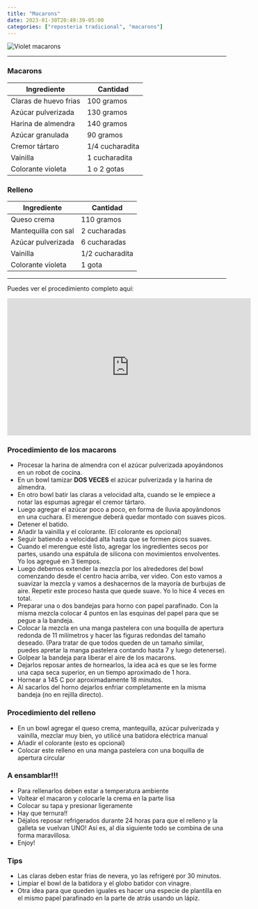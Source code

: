 ```yaml
---
title: "Macarons"
date: 2023-01-30T20:49:39-05:00
categories: ["reposteria tradicional", "macarons"]
---
```

![Violet macarons](../../images/violet_macarons.jpg)
___
### Macarons

| Ingrediente | Cantidad |
| ----------- | ----------- |
| Claras de huevo frias | 100 gramos |
| Azúcar pulverizada | 130 gramos |
| Harina de almendra | 140 gramos |
| Azúcar granulada | 90 gramos |
| Cremor tártaro | 1/4 cucharadita |
| Vainilla | 1 cucharadita |
| Colorante violeta | 1 o 2 gotas |


### Relleno

| Ingrediente | Cantidad |
| ----------- | ----------- |
| Queso crema | 110 gramos |
| Mantequilla con sal | 2 cucharadas |
| Azúcar pulverizada | 6 cucharadas |
| Vainilla | 1/2 cucharadita |
| Colorante violeta | 1 gota |
___

Puedes ver el procedimiento completo aquí:
<iframe width="560" height="315" src="https://www.youtube.com/embed/zIHEPrp6rWc" title="YouTube video player" frameborder="0" allow="accelerometer; autoplay; clipboard-write; encrypted-media; gyroscope; picture-in-picture; web-share" allowfullscreen></iframe>

### Procedimiento de los macarons
- Procesar la harina de almendra con el azúcar pulverizada apoyándonos en un robot de cocina. 
- En un bowl tamizar **DOS VECES** el azúcar pulverizada y la harina de almendra.
- En otro bowl batir las claras a velocidad alta, cuando se le empiece a notar las espumas agregar el cremor tártaro.
- Luego agregar el azúcar poco a poco, en forma de lluvia apoyándonos en una cuchara. El merengue deberá quedar montado con suaves picos.
- Detener el batido.
- Añadir la vainilla y el colorante. (El colorante es opcional)
- Seguir batiendo a velocidad alta hasta que se formen picos suaves. 
- Cuando el merengue esté listo, agregar los ingredientes secos por partes, usando una espátula de silicona con movimientos envolventes. Yo los agregué en 3 tiempos.
- Luego debemos extender la mezcla por los alrededores del bowl comenzando desde el centro hacia arriba, ver video. Con esto vamos a suavizar la mezcla y vamos a deshacernos de la mayoría de burbujas de aire. Repetir este proceso hasta que quede suave. Yo lo hice 4 veces en total.
- Preparar una o dos bandejas para horno con papel parafinado. Con la misma mezcla colocar 4 puntos en las esquinas del papel para que se pegue a la bandeja.
- Colocar la mezcla en una manga pastelera con una boquilla de apertura redonda de 11 milímetros y hacer las figuras redondas del tamaño deseado. (Para tratar de que todos queden de un tamaño similar, puedes apretar la manga pastelera contando hasta 7 y luego detenerse).
- Golpear la bandeja para liberar el aire de los macarons.
- Dejarlos reposar antes de hornearlos, la idea acá es que se les forme una capa seca superior, en un tiempo aproximado de 1 hora.
- Hornear a 145 C por aproximadamente 18 minutos.
- Al sacarlos del horno dejarlos enfriar completamente en la misma bandeja (no en rejilla directo).

### Procedimiento del relleno
- En un bowl agregar el queso crema, mantequilla, azúcar pulverizada y vainilla, mezclar muy bien, yo utilicé una batidora eléctrica manual
- Añadir el colorante (esto es opcional)
- Colocar este relleno en una manga pastelera con una boquilla de apertura circular

### A ensamblar!!!
- Para rellenarlos deben estar a temperatura ambiente
- Voltear el macaron y colocarle la crema en la parte lisa
- Colocar su tapa y presionar ligeramente
- Hay que ternura!!
- Déjalos reposar refrigerados durante 24 horas para que el relleno y la galleta se vuelvan UNO! Así es, al día siguiente todo se combina de una forma maravillosa.
- Enjoy!

### Tips
- Las claras deben estar frias de nevera, yo las refrigeré por 30 minutos.
- Limpiar el bowl de la batidora y el globo batidor con vinagre.
- Otra idea para que queden iguales es hacer una especie de plantilla en el mismo papel parafinado en la parte de atrás usando un lápiz. 
